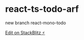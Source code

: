 # react-ts-todo-arf

new branch react-mono-todo

[Edit on StackBlitz ⚡️](https://stackblitz.com/edit/react-ts-todo-arf)
